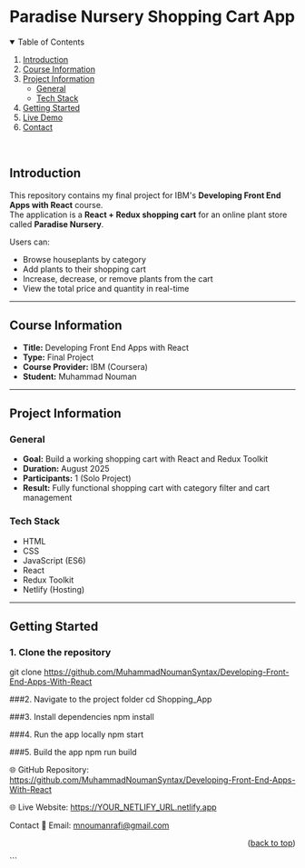 <a id="readme-top"></a>

# Paradise Nursery Shopping Cart App

<!-- TABLE OF CONTENTS -->
<details open>
  <summary>Table of Contents</summary>
  <ol>
    <li><a href="#introduction">Introduction</a></li>
    <li><a href="#course-information">Course Information</a></li>
    <li>
      <a href="#project-information">Project Information</a>
      <ul>
        <li><a href="#general">General</a></li>
        <li><a href="#tech-stack">Tech Stack</a></li>
      </ul>
    </li>
    <li><a href="#getting-started">Getting Started</a></li>
    <li><a href="#live-demo">Live Demo</a></li>
    <li><a href="#contact">Contact</a></li>
  </ol>
</details>
<br>

## Introduction
This repository contains my final project for IBM's **Developing Front End Apps with React** course.  
The application is a **React + Redux shopping cart** for an online plant store called **Paradise Nursery**.  

Users can:
- Browse houseplants by category  
- Add plants to their shopping cart  
- Increase, decrease, or remove plants from the cart  
- View the total price and quantity in real-time  

---

## Course Information
- **Title:** Developing Front End Apps with React  
- **Type:** Final Project  
- **Course Provider:** IBM (Coursera)  
- **Student:** Muhammad Nouman  

---

## Project Information
### General
- **Goal:** Build a working shopping cart with React and Redux Toolkit
- **Duration:** August 2025
- **Participants:** 1 (Solo Project)
- **Result:** Fully functional shopping cart with category filter and cart management

### Tech Stack
- HTML  
- CSS  
- JavaScript (ES6)  
- React  
- Redux Toolkit  
- Netlify (Hosting)  

---

## Getting Started

### 1. Clone the repository

git clone https://github.com/MuhammadNoumanSyntax/Developing-Front-End-Apps-With-React

###2. Navigate to the project folder
	cd Shopping_App

###3. Install dependencies
	npm install

###4. Run the app locally
	npm start

###5. Build the app
	npm run build

🌐 GitHub Repository: https://github.com/MuhammadNoumanSyntax/Developing-Front-End-Apps-With-React

🌐 Live Website: https://YOUR_NETLIFY_URL.netlify.app


Contact
📧 Email: mnoumanrafi@gmail.com

<p align="right">(<a href="#readme-top">back to top</a>)</p> ```

